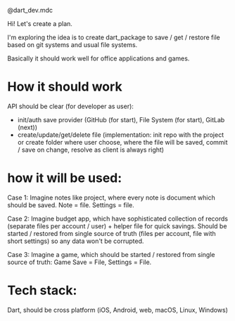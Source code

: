 @dart_dev.mdc

Hi! Let's create a plan.

I'm exploring the idea is to create dart_package to save / get / restore file based on git systems and usual file systems.

Basically it should work well for office applications and games.

# How it should work

API should be clear (for developer as user):

- init/auth save provider (GitHub (for start), File System (for start), GitLab (next))
- create/update/get/delete file (implementation: init repo with the project or create folder where user choose, where the file will be saved, commit / save on change, resolve as client is always right)

# how it will be used:

Case 1:
Imagine notes like project, where every note is document which should be saved. Note = file. Settings = file.

Case 2:
Imagine budget app, which have sophisticated collection of records (separate files per account / user) + helper file for quick savings. Should be started / restored from single source of truth (files per account, file with short settings) so any data won't be corrupted.

Case 3:
Imagine a game, which should be started / restored from single source of truth: Game Save = File, Settings = File.

# Tech stack:

Dart, should be cross platform (iOS, Android, web, macOS, Linux, Windows)
